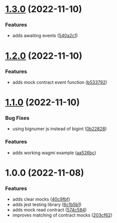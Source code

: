 # [1.3.0](https://github.com/Byont-Ventures/mocketh/compare/v1.2.0...v1.3.0) (2022-11-10)


### Features

* adds awaiting events ([540a2c1](https://github.com/Byont-Ventures/mocketh/commit/540a2c1ba284a265996bf6afb6f756d2b020572b))

# [1.2.0](https://github.com/Byont-Ventures/mocketh/compare/v1.1.0...v1.2.0) (2022-11-10)

### Features

- adds mock contract event function ([b533792](https://github.com/Byont-Ventures/mocketh/commit/b533792f2a6c8477d61d5b979cc175a867b6f8b5))

# [1.1.0](https://github.com/Byont-Ventures/mocketh/compare/v1.0.0...v1.1.0) (2022-11-10)

### Bug Fixes

- using bignumer js instead of bigint ([0b22828](https://github.com/Byont-Ventures/mocketh/commit/0b228283613ad4bbb5bd92ab949bbbc5a993f9a9))

### Features

- adds working wagmi example ([aa526bc](https://github.com/Byont-Ventures/mocketh/commit/aa526bc6499d8b61d7531ad7e9d765b13246f21a))

# 1.0.0 (2022-11-08)

### Features

- adds clear mocks ([40c9fbf](https://github.com/Byont-Ventures/mocketh/commit/40c9fbf9abbdb372feac568a295e87775b159a71))
- adds jest testing library ([6c1b5b1](https://github.com/Byont-Ventures/mocketh/commit/6c1b5b18602f19eb643dc5d65c77673b8692f800))
- adds mock read contract ([574c584](https://github.com/Byont-Ventures/mocketh/commit/574c584d6ee51d159a7a2a10136f5373efb1f810))
- improves matching of contract mocks ([203cf62](https://github.com/Byont-Ventures/mocketh/commit/203cf62d6859d55fc848f0e2ea516519e2b177ef))
